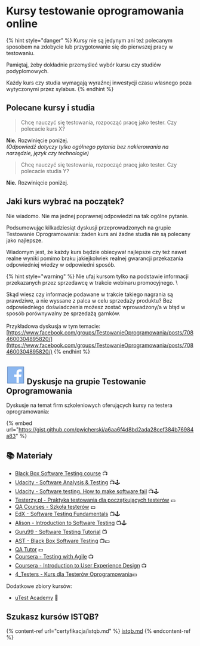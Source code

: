 # Kursy testowanie oprogramowania online

{% hint style="danger" %}
Kursy nie są jedynym ani też polecanym sposobem na zdobycie lub przygotowanie się do pierwszej pracy w testowaniu.

Pamiętaj, żeby dokładnie przemyśleć wybór kursu czy studiów podyplomowych.

Każdy kurs czy studia wymagają wyraźnej inwestycji czasu własnego poza wytyczonymi przez sylabus.
{% endhint %}

## Polecane kursy i studia

> Chcę nauczyć się testowania, rozpocząć pracę jako tester. Czy polecacie kurs X?

**Nie.** Rozwinięcie poniżej.\
_(Odpowiedź dotyczy tylko ogólnego pytania bez nakierowania na narzędzie, język czy technologie)_

> Chcę nauczyć się testowania, rozpocząć pracę jako tester. Czy polecacie studia Y?

**Nie.** Rozwinięcie poniżej.

## Jaki kurs wybrać na początek?

Nie wiadomo. Nie ma jednej poprawnej odpowiedzi na tak ogólne pytanie.

Podsumowując kilkadziesiąt dyskusji przeprowadzonych na grupie Testowanie Oprogramowania: żaden kurs ani żadne studia nie są polecany jako najlepsze.

Wiadomym jest, że każdy kurs będzie obiecywał najlepsze czy też nawet realne wyniki pomimo braku jakiejkolwiek realnej gwarancji przekazania odpowiedniej wiedzy w odpowiedni sposób.

{% hint style="warning" %}
Nie ufaj kursom tylko na podstawie informacji przekazanych przez sprzedawcę w trakcie webinaru promocyjnego. \


Skąd wiesz czy informacje podawane w trakcie takiego nagrania są prawdziwe, a nie wyssane z palca w celu sprzedaży produktu? Bez odpowiedniego doświadczenia możesz zostać wprowadzony/a w błąd w sposób porównywalny ze sprzedażą garnków.\
\
Przykładowa dyskusja w tym temacie: [https://www.facebook.com/groups/TestowanieOprogramowania/posts/7084600304895820/](https://www.facebook.com/groups/TestowanieOprogramowania/posts/7084600304895820/)
{% endhint %}

## <img src=".gitbook/assets/icons8-facebook-50 (10) (1) (1) (1) (1) (1) (1) (1) (4).png" alt="" data-size="line"> Dyskusje na grupie Testowanie Oprogramowania

Dyskusje na temat firm szkoleniowych oferujących kursy na testera oprogramowania:

{% embed url="https://gist.github.com/pwicherski/a6aa6f4d8bd2ada28cef384b76984a83" %}

## 📚 Materiały

* [Black Box Software Testing course](http://www.testingeducation.org/BBST/) 📺
* [Udacity - Software Analysis & Testing](https://eu.udacity.com/course/software-analysis-testing--ud333) 📺🕹️
* [Udacity - Software testing. How to make software fail](https://www.udacity.com/course/software-testing--cs258) 📺🕹️
* [Testerzy.pl - Praktyka testowania dla początkujących testerów](http://szkolenia.testerzy.pl/praktyka-testowania/praktyka-testowania-dla-poczatkujacych-testerow) 💵
* [QA Courses - Szkoła testerów](https://qa-courses.com/szkola-testerow/) 💵
* [EdX - Software Testing Fundamentals](https://www.edx.org/course/software-testing-fundamentals-usmx-university-maryland-university-stv1-1x) 📺🕹️
* [Alison - Introduction to Software Testing](https://alison.com/course/introduction-to-software-testing) 📺🕹️
* [Guru99 - Software Testing Tutorial](http://www.guru99.com/software-testing.html) 📺
* [AST - Black Box Software Testing](http://www.associationforsoftwaretesting.org/training/) 📺💵
* [QA Tutor](http://www.qatutor.com/) 💵
* [Coursera - Testing with Agile](https://www.coursera.org/learn/uva-darden-agile-testing) 📺
* [Coursera - Introduction to User Experience Design](https://www.coursera.org/learn/user-experience-design) 📺
* [4\_Testers - Kurs dla Testerów Oprogramowania](https://4testers.pl/)💵

Dodatkowe zbiory kursów:

* [uTest Academy](https://www.utest.com/academy) 🏤

## Szukasz kursów ISTQB?

{% content-ref url="certyfikacja/istqb.md" %}
[istqb.md](certyfikacja/istqb.md)
{% endcontent-ref %}
